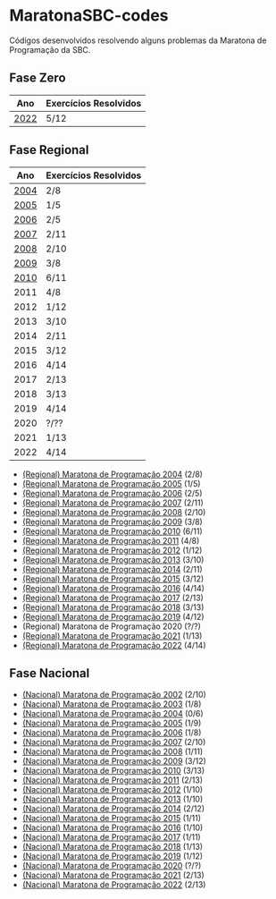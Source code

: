 # MaratonaSBC-codes

Códigos desenvolvidos resolvendo alguns problemas da Maratona de Programação da SBC.

## Fase Zero

| Ano                                          | Exercícios Resolvidos |
| -------------------------------------------- | --------------------- |
| [2022](<Zero Maratona de Programação 2022/>) | 5/12                  |

## Fase Regional

| Ano                                     | Exercícios Resolvidos |
| --------------------------------------- | --------------------- |
| [2004](<Maratona de Programação 2004/>) | 2/8                   |
| [2005](<Maratona de Programação 2005/>) | 1/5                   |
| [2006](<Maratona de Programação 2006/>) | 2/5                   |
| [2007](<Maratona de Programação 2007/>) | 2/11                  |
| [2008](<Maratona de Programação 2008/>) | 2/10                  |
| [2009](<Maratona de Programação 2009/>) | 3/8                   |
| [2010](<Maratona de Programação 2010/>) | 6/11                  |
| 2011                                    | 4/8                   |
| 2012                                    | 1/12                  |
| 2013                                    | 3/10                  |
| 2014                                    | 2/11                  |
| 2015                                    | 3/12                  |
| 2016                                    | 4/14                  |
| 2017                                    | 2/13                  |
| 2018                                    | 3/13                  |
| 2019                                    | 4/14                  |
| 2020                                    | ?/??                  |
| 2021                                    | 1/13                  |
| 2022                                    | 4/14                  |

* [(Regional) Maratona de Programação 2004](https://github.com/Kenzo-Sugai/MaratonaSBC-codes/tree/main/Maratona%20de%20Programa%C3%A7%C3%A3o%202004) (2/8)
* [(Regional) Maratona de Programação 2005](https://github.com/Kenzo-Sugai/MaratonaSBC-codes/tree/main/Maratona%20de%20Programa%C3%A7%C3%A3o%202005) (1/5)
* [(Regional) Maratona de Programação 2006](https://github.com/Kenzo-Sugai/MaratonaSBC-codes/tree/main/Maratona%20de%20Programa%C3%A7%C3%A3o%202006) (2/5)
* [(Regional) Maratona de Programação 2007](https://github.com/Kenzo-Sugai/MaratonaSBC-codes/tree/main/Maratona%20de%20Programa%C3%A7%C3%A3o%202007) (2/11)
* [(Regional) Maratona de Programação 2008](https://github.com/Kenzo-Sugai/MaratonaSBC-codes/tree/main/Maratona%20de%20Programa%C3%A7%C3%A3o%202008) (2/10)
* [(Regional) Maratona de Programação 2009](https://github.com/Kenzo-Sugai/MaratonaSBC-codes/tree/main/Maratona%20de%20Programa%C3%A7%C3%A3o%202009) (3/8)
* [(Regional) Maratona de Programação 2010](https://github.com/Kenzo-Sugai/MaratonaSBC-codes/tree/main/Maratona%20de%20Programa%C3%A7%C3%A3o%202010) (6/11)
* [(Regional) Maratona de Programação 2011](https://github.com/Kenzo-Sugai/MaratonaSBC-codes/tree/main/Maratona%20de%20Programa%C3%A7%C3%A3o%202011) (4/8)
* [(Regional) Maratona de Programação 2012](https://github.com/Kenzo-Sugai/MaratonaSBC-codes/tree/main/Maratona%20de%20Programa%C3%A7%C3%A3o%202012) (1/12)
* [(Regional) Maratona de Programação 2013](https://github.com/Kenzo-Sugai/MaratonaSBC-codes/tree/main/Maratona%20de%20Programa%C3%A7%C3%A3o%202013) (3/10)
* [(Regional) Maratona de Programação 2014](https://github.com/Kenzo-Sugai/MaratonaSBC-codes/tree/main/Maratona%20de%20Programa%C3%A7%C3%A3o%202014) (2/11)
* [(Regional) Maratona de Programação 2015](https://github.com/Kenzo-Sugai/MaratonaSBC-codes/tree/main/Maratona%20de%20Programa%C3%A7%C3%A3o%202015) (3/12)
* [(Regional) Maratona de Programação 2016](https://github.com/Kenzo-Sugai/MaratonaSBC-codes/tree/main/Maratona%20de%20Programa%C3%A7%C3%A3o%202016) (4/14)
* [(Regional) Maratona de Programação 2017](https://github.com/Kenzo-Sugai/MaratonaSBC-codes/tree/main/Maratona%20de%20Programa%C3%A7%C3%A3o%202017) (2/13)
* [(Regional) Maratona de Programação 2018](https://github.com/Kenzo-Sugai/MaratonaSBC-codes/tree/main/Maratona%20de%20Programa%C3%A7%C3%A3o%202018) (3/13)
* [(Regional) Maratona de Programação 2019](https://github.com/Kenzo-Sugai/MaratonaSBC-codes/tree/main/Maratona%20de%20Programa%C3%A7%C3%A3o%202019) (4/12)
* (Regional) Maratona de Programação 2020 (?/?)
* [(Regional) Maratona de Programação 2021](https://github.com/Kenzo-Sugai/MaratonaSBC-codes/tree/main/Maratona%20de%20Programa%C3%A7%C3%A3o%202021) (1/13)
* [(Regional) Maratona de Programação 2022](https://github.com/Kenzo-Sugai/MaratonaSBC-codes/tree/main/Maratona%20de%20Programa%C3%A7%C3%A3o%202022) (4/14)

## Fase Nacional

* [(Nacional) Maratona de Programação 2002](https://github.com/Kenzo-Sugai/MaratonaSBC-codes/tree/main/Nacional%20Maratona%20de%20Programa%C3%A7%C3%A3o%202002) (2/10)
* [(Nacional) Maratona de Programação 2003](https://github.com/Kenzo-Sugai/MaratonaSBC-codes/tree/main/Nacional%20Maratona%20de%20Programa%C3%A7%C3%A3o%202003) (1/8)
* [(Nacional) Maratona de Programação 2004](https://github.com/Kenzo-Sugai/MaratonaSBC-codes/tree/main/Nacional%20Maratona%20de%20Programa%C3%A7%C3%A3o%202004) (0/6)
* [(Nacional) Maratona de Programação 2005](https://github.com/Kenzo-Sugai/MaratonaSBC-codes/tree/main/Nacional%20Maratona%20de%20Programa%C3%A7%C3%A3o%202005) (1/9)
* [(Nacional) Maratona de Programação 2006](https://github.com/Kenzo-Sugai/MaratonaSBC-codes/tree/main/Nacional%20Maratona%20de%20Programa%C3%A7%C3%A3o%202006) (1/8)
* [(Nacional) Maratona de Programação 2007](https://github.com/Kenzo-Sugai/MaratonaSBC-codes/tree/main/Nacional%20Maratona%20de%20Programa%C3%A7%C3%A3o%202007) (2/10)
* [(Nacional) Maratona de Programação 2008](https://github.com/Kenzo-Sugai/MaratonaSBC-codes/tree/main/Nacional%20Maratona%20de%20Programa%C3%A7%C3%A3o%202008) (1/11)
* [(Nacional) Maratona de Programação 2009](https://github.com/Kenzo-Sugai/MaratonaSBC-codes/tree/main/Nacional%20Maratona%20de%20Programa%C3%A7%C3%A3o%202009) (3/12)
* [(Nacional) Maratona de Programação 2010](https://github.com/Kenzo-Sugai/MaratonaSBC-codes/tree/main/Nacional%20Maratona%20de%20Programa%C3%A7%C3%A3o%202010) (3/13)
* [(Nacional) Maratona de Programação 2011](https://github.com/Kenzo-Sugai/MaratonaSBC-codes/tree/main/Nacional%20Maratona%20de%20Programa%C3%A7%C3%A3o%202011) (2/13)
* [(Nacional) Maratona de Programação 2012](https://github.com/Kenzo-Sugai/MaratonaSBC-codes/tree/main/Nacional%20Maratona%20de%20Programa%C3%A7%C3%A3o%202012) (1/10)
* [(Nacional) Maratona de Programação 2013](https://github.com/Kenzo-Sugai/MaratonaSBC-codes/tree/main/Nacional%20Maratona%20de%20Programa%C3%A7%C3%A3o%202013) (1/10)
* [(Nacional) Maratona de Programação 2014](https://github.com/Kenzo-Sugai/MaratonaSBC-codes/tree/main/Nacional%20Maratona%20de%20Programa%C3%A7%C3%A3o%202014) (2/12)
* [(Nacional) Maratona de Programação 2015](https://github.com/Kenzo-Sugai/MaratonaSBC-codes/tree/main/Nacional%20Maratona%20de%20Programa%C3%A7%C3%A3o%202015) (1/11)
* [(Nacional) Maratona de Programação 2016](https://github.com/Kenzo-Sugai/MaratonaSBC-codes/tree/main/Nacional%20Maratona%20de%20Programa%C3%A7%C3%A3o%202016) (1/10)
* [(Nacional) Maratona de Programação 2017](https://github.com/Kenzo-Sugai/MaratonaSBC-codes/tree/main/Nacional%20Maratona%20de%20Programa%C3%A7%C3%A3o%202017) (1/11)
* [(Nacional) Maratona de Programação 2018](https://github.com/Kenzo-Sugai/MaratonaSBC-codes/tree/main/Nacional%20Maratona%20de%20Programa%C3%A7%C3%A3o%202018) (1/13)
* [(Nacional) Maratona de Programação 2019](https://github.com/Kenzo-Sugai/MaratonaSBC-codes/tree/main/Nacional%20Maratona%20de%20Programa%C3%A7%C3%A3o%202019) (1/12)
* [(Nacional) Maratona de Programação 2020](https://github.com/Kenzo-Sugai/MaratonaSBC-codes/tree/main/Nacional%20Maratona%20de%20Programa%C3%A7%C3%A3o%202020) (?/?)
* [(Nacional) Maratona de Programação 2021](https://github.com/Kenzo-Sugai/MaratonaSBC-codes/tree/main/Nacional%20Maratona%20de%20Programa%C3%A7%C3%A3o%202021) (2/13)
* [(Nacional) Maratona de Programação 2022](https://github.com/Kenzo-Sugai/MaratonaSBC-codes/tree/main/Nacional%20Maratona%20de%20Programa%C3%A7%C3%A3o%202022) (2/13)
